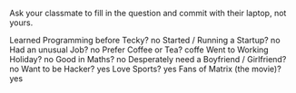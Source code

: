 Ask your classmate to fill in the question and commit with their laptop, not yours.

Learned Programming before Tecky?
no
Started / Running a Startup?
no
Had an unusual Job?
no
Prefer Coffee or Tea?
coffe
Went to Working Holiday?
no
Good in Maths?
no
Desperately need a Boyfriend / Girlfriend?
no
Want to be Hacker?
yes
Love Sports?
yes
Fans of Matrix (the movie)?
yes